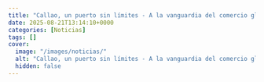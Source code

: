 ```yaml
---
title: "Callao, un puerto sin límites - A la vanguardia del comercio global"
date: 2025-08-21T13:14:10+0000
categories: [Noticias]
tags: []
cover:
  image: "/images/noticias/"
  alt: "Callao, un puerto sin límites - A la vanguardia del comercio global"
  hidden: false
---
```



